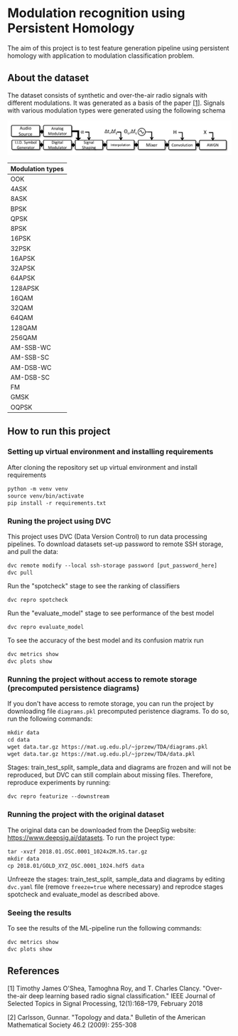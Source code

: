 # Modulation recognition using Persistent Homology

The aim of this project is to test feature generation pipeline using persistent homology 
with application to modulation classification problem.

## About the dataset

The dataset consists of synthetic and over-the-air radio signals with different modulations. 
It was generated as a basis of the paper [[1]](#1). 
Signals with various modulation types were generated using the following schema

<img src="signal_generation.png" alt="Signal generation schema" title="Signal generation schema">


| Modulation types   |
|--------------------|
| OOK                |
| 4ASK               |
| 8ASK               |
| BPSK               |
| QPSK               |
| 8PSK               |
| 16PSK              |
| 32PSK              |
| 16APSK             |
| 32APSK             |
| 64APSK             |
| 128APSK            |
| 16QAM              |
| 32QAM              |
| 64QAM              |
| 128QAM             |
| 256QAM             |
| AM-SSB-WC          |
| AM-SSB-SC          |
| AM-DSB-WC          |
| AM-DSB-SC          |
| FM                 |
| GMSK               |
| OQPSK              |


## How to run this project

### Setting up virtual environment and installing requirements

After cloning the repository set up virtual environment and install requirements

```
python -m venv venv 
source venv/bin/activate
pip install -r requirements.txt
```

### Runing the project using DVC

This project uses DVC (Data Version Control) to run data processing pipelines. 
To download datasets set-up password to remote SSH storage, and pull the data:
```
dvc remote modify --local ssh-storage password [put_password_here]
dvc pull
```

Run the "spotcheck" stage to see the ranking of classifiers
```
dvc repro spotcheck
```

Run the "evaluate_model" stage to see performance of the best model
```
dvc repro evaluate_model
```

To see the accuracy of the best model and its confusion matrix run
```
dvc metrics show
dvc plots show
```

### Running the project without access to remote storage (precomputed persistence diagrams)

If you don't have access to remote storage, you can run the project by downloading file `diagrams.pkl`
precomputed peristence diagrams. To do so, run the following commands:

```
mkdir data
cd data
wget data.tar.gz https://mat.ug.edu.pl/~jprzew/TDA/diagrams.pkl
wget data.tar.gz https://mat.ug.edu.pl/~jprzew/TDA/data.pkl
```

Stages: train_test_split, sample_data and diagrams are frozen and will not be reproduced, 
but DVC can still complain about missing files. Therefore, reproduce experiments by running:
```
dvc repro featurize --downstream
```

### Running the project with the original dataset

The original data can be downloaded from the DeepSig website: https://www.deepsig.ai/datasets. To run the project type:

```
tar -xvzf 2018.01.OSC.0001_1024x2M.h5.tar.gz
mkdir data
cp 2018.01/GOLD_XYZ_OSC.0001_1024.hdf5 data
```

Unfreeze the stages: train_test_split, sample_data and diagrams by editing `dvc.yaml` file 
(remove `freeze=true` where necessary) and reprodce stages spotcheck and evaluate_model as described above.


### Seeing the results

To see the results of the ML-pipeline run the following commands:
```
dvc metrics show
dvc plots show
```

## References

<a id="1">[1]</a>
Timothy James O'Shea, Tamoghna Roy, and T. Charles Clancy.
"Over-the-air deep learning based radio signal classification."
IEEE Journal of Selected Topics in Signal Processing, 12(1):168–179, February 2018

<a id="2">[2]</a>
Carlsson, Gunnar. "Topology and data." Bulletin of the American Mathematical Society 46.2 (2009): 255-308

